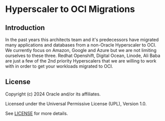 # Hyperscaler to OCI Migrations

## Introduction 
In the past years this architects team and it's predecessors have migrated many applications and databases from a non-Oracle Hyperscaler to OCI. We currently focus on Amazon, Google and Azure but we are not limiting ourselves to these three. Redhat Openshift, Digital Ocean, Linode, Ali Baba are just a few of the 2nd priority Hyperscalers that we are willing to work with in order to get your workloads migrated to OCI.
 
## License
 
Copyright (c) 2024 Oracle and/or its affiliates.
 
Licensed under the Universal Permissive License (UPL), Version 1.0.
 
See [LICENSE](https://github.com/oracle-devrel/technology-engineering/blob/main/LICENSE) for more details.
